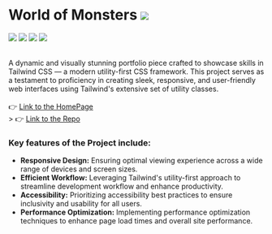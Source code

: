<h1>World of Monsters
<img src="https://img.shields.io/badge/License-MIT-blue.svg"></h1>
<span><img src="https://img.shields.io/badge/TAILWINDCSS-blue?style=for-the-badge&logo=tailwindcss" float='left'></span>
<span><img src="https://img.shields.io/badge/CSS3-1572B6?style=for-the-badge&logo=css3&logoColor=white"></span>
<span><img src="https://img.shields.io/badge/HTML5-E34F26?style=for-the-badge&logo=html5&logoColor=white"></span>
<span><img src="https://img.shields.io/badge/JavaScript-323330?style=for-the-badge&logo=javascript&logoColor=F7DF1E"></span><br><br>

A dynamic and visually stunning portfolio piece crafted to showcase skills in Tailwind CSS — a modern utility-first CSS framework. This project serves as a testament to proficiency in creating sleek, responsive, and user-friendly web interfaces using Tailwind's extensive set of utility classes.
<br><br>
👉 <a href="https://zeeshisthebest.github.io/mosnter/build/index.html" target="blank">Link to the HomePage</a><br>>
👉 <a href="https://github.com/zeeshisthebest/mosnter/" target="blank">Link to the Repo</a>

<h3>Key features of the Project include:</h3>

- <strong>Responsive Design:</strong> Ensuring optimal viewing experience across a wide range of devices and screen sizes. <br>
- <strong>Efficient Workflow:</strong> Leveraging Tailwind's utility-first approach to streamline development workflow and enhance productivity. <br>
- <strong>Accessibility:</strong> Prioritizing accessibility best practices to ensure inclusivity and usability for all users. <br>
- <strong>Performance Optimization:</strong> Implementing performance optimization techniques to enhance page load times and overall site performance. <br>


